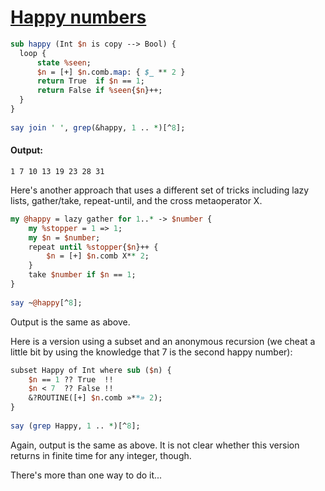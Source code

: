 [1]: https://rosettacode.org/wiki/Happy_numbers

# [Happy numbers][1]

```perl
sub happy (Int $n is copy --> Bool) {
  loop {
      state %seen;
      $n = [+] $n.comb.map: { $_ ** 2 }
      return True  if $n == 1;
      return False if %seen{$n}++;
  }
}
 
say join ' ', grep(&happy, 1 .. *)[^8];
```

#### Output:
```
1 7 10 13 19 23 28 31
```


Here's another approach that uses a different set of tricks including lazy lists, gather/take, repeat-until, and the cross metaoperator X.

```perl
my @happy = lazy gather for 1..* -> $number {
    my %stopper = 1 => 1;
    my $n = $number;
    repeat until %stopper{$n}++ {
        $n = [+] $n.comb X** 2;
    }
    take $number if $n == 1;
}
 
say ~@happy[^8];
```


Output is the same as above.



Here is a version using a subset and an anonymous recursion (we cheat a little bit by using the knowledge that 7 is the second happy number):

```perl
subset Happy of Int where sub ($n) {
    $n == 1 ?? True  !!
    $n < 7  ?? False !!
    &?ROUTINE([+] $n.comb »**» 2);
}
 
say (grep Happy, 1 .. *)[^8];
```


Again, output is the same as above. It is not clear whether this version returns in finite time for any integer, though.



There's more than one way to do it...